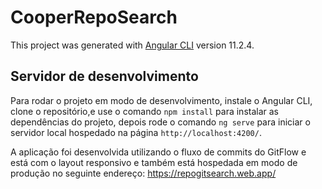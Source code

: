 # CooperRepoSearch

This project was generated with [Angular CLI](https://github.com/angular/angular-cli) version 11.2.4.

## Servidor de desenvolvimento

Para rodar o projeto em modo de desenvolvimento, instale o Angular CLI, clone o repositório,e use o comando `npm install` para instalar as dependências do projeto, depois rode o comando `ng serve` para iniciar o servidor local hospedado na página `http://localhost:4200/`.

A aplicação foi desenvolvida utilizando o fluxo de commits do GitFlow e está com o layout responsivo e também está hospedada em modo de produção no seguinte endereço: https://repogitsearch.web.app/
